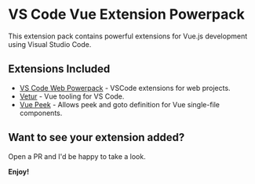 # VS Code Vue Extension Powerpack

This extension pack contains powerful extensions for Vue.js development using Visual Studio Code.

## Extensions Included

* [VS Code Web Powerpack](https://marketplace.visualstudio.com/items?itemName=mattpjohnson.vscode-web-powerpack) - VSCode extensions for web projects.
* [Vetur](https://marketplace.visualstudio.com/items?itemName=octref.vetur) - Vue tooling for VS Code.
* [Vue Peek](https://marketplace.visualstudio.com/items?itemName=dariofuzinato.vue-peek) - Allows peek and goto definition for Vue single-file components.


## Want to see your extension added?

Open a PR and I'd be happy to take a look. 

**Enjoy!**